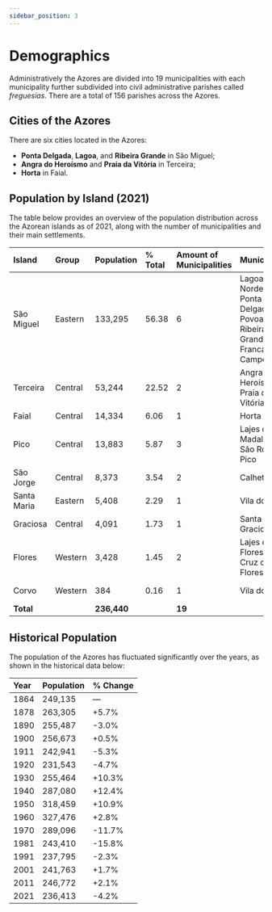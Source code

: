 ```yaml
---
sidebar_position: 3
---
```


# Demographics

Administratively the Azores are divided into 19 municipalities with each municipality further subdivided into civil administrative parishes called _freguesias_. There are a total of 156 parishes across the Azores.

## Cities of the Azores

There are six cities located in the Azores:

- **Ponta Delgada**, **Lagoa**, and **Ribeira Grande** in São Miguel;
- **Angra do Heroísmo** and **Praia da Vitória** in Terceira;
- **Horta** in Faial.

## Population by Island (2021)

The table below provides an overview of the population distribution across the Azorean islands as of 2021, along with the number of municipalities and their main settlements.

| Island      | Group   | Population  | % Total | Amount of Municipalities | Municipalities                                                                 | Main Municipality      |
| :---------- | :------ | :---------- | :------ | :----------------------- | :----------------------------------------------------------------------------- | :--------------------- |
| São Miguel  | Eastern | 133,295     | 56.38   | 6                        | Lagoa, Nordeste, Ponta Delgada, Povoação, Ribeira Grande, Vila Franca do Campo | Ponta Delgada          |
| Terceira    | Central | 53,244      | 22.52   | 2                        | Angra do Heroísmo, Praia da Vitória                                            | Angra do Heroísmo      |
| Faial       | Central | 14,334      | 6.06    | 1                        | Horta                                                                          | Horta                  |
| Pico        | Central | 13,883      | 5.87    | 3                        | Lajes do Pico, Madalena, São Roque do Pico                                     | Madalena               |
| São Jorge   | Central | 8,373       | 3.54    | 2                        | Calheta, Velas                                                                 | Velas                  |
| Santa Maria | Eastern | 5,408       | 2.29    | 1                        | Vila do Porto                                                                  | Vila do Porto          |
| Graciosa    | Central | 4,091       | 1.73    | 1                        | Santa Cruz da Graciosa                                                         | Santa Cruz da Graciosa |
| Flores      | Western | 3,428       | 1.45    | 2                        | Lajes das Flores, Santa Cruz das Flores                                        | Santa Cruz das Flores  |
| Corvo       | Western | 384         | 0.16    | 1                        | Vila do Corvo                                                                  | Vila do Corvo          |
| **Total**   |         | **236,440** |         | **19**                   |                                                                                |                        |

## Historical Population

The population of the Azores has fluctuated significantly over the years, as shown in the historical data below:

| Year | Population | % Change |
| :--- | :--------- | :------- |
| 1864 | 249,135    | —        |
| 1878 | 263,305    | +5.7%    |
| 1890 | 255,487    | -3.0%    |
| 1900 | 256,673    | +0.5%    |
| 1911 | 242,941    | -5.3%    |
| 1920 | 231,543    | -4.7%    |
| 1930 | 255,464    | +10.3%   |
| 1940 | 287,080    | +12.4%   |
| 1950 | 318,459    | +10.9%   |
| 1960 | 327,476    | +2.8%    |
| 1970 | 289,096    | -11.7%   |
| 1981 | 243,410    | -15.8%   |
| 1991 | 237,795    | -2.3%    |
| 2001 | 241,763    | +1.7%    |
| 2011 | 246,772    | +2.1%    |
| 2021 | 236,413    | -4.2%    |
